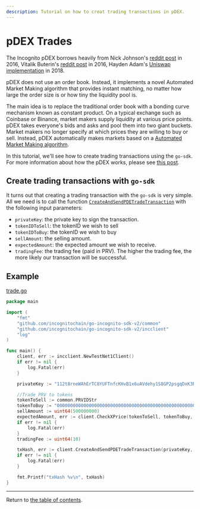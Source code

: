 ```yaml
---
description: Tutorial on how to creat trading transactions in pDEX.
---
```

# pDEX Trades
The Incognito pDEX borrows heavily from Nick Johnson's [reddit post](https://www.reddit.com/r/ethereum/comments/54l32y/euler_the_simplest_exchange_and_currency/) in 2016, Vitalik Buterin's [reddit post](https://www.reddit.com/r/ethereum/comments/55m04x/lets_run_onchain_decentralized_exchanges_the_way/) in 2016, Hayden Adam's [Uniswap implementation](https://github.com/Uniswap/contracts-vyper/blob/master/contracts/uniswap_exchange.vy) in 2018. 

pDEX does not use an order book.  Instead, it implements a novel Automated Market Making algorithm that provides instant matching, no matter how large the order size is or how tiny the liquidity pool is.

The main idea is to replace the traditional order book with a bonding curve mechanism known as constant product. On a typical exchange such as Coinbase or Binance, market makers supply liquidity at various price points. pDEX takes everyone's bids and asks and pool them into two giant buckets. Market makers no longer specify at which prices they are willing to buy or sell. Instead, pDEX automatically makes markets based on a [Automated Market Making algorithm](https://github.com/runtimeverification/verified-smart-contracts/blob/uniswap/uniswap/x-y-k.pdf). 

In this tutorial, we'll see how to create trading transactions using the `go-sdk`. For more information about how the pDEX works, please see [this post](https://raw.githubusercontent.com/incognitochain/incognito-chain/production/specs/pdex.md).

## Create trading transactions with `go-sdk`
It turns out that creating a trading transaction with the `go-sdk` is very simple. All we need is to call the function [`CreateAndSendPDETradeTransaction`](../../../incclient/pdex.go#L139) with the following input parameters:

* `privateKey`: the private key to sign the transaction.
* `tokenIDToSell`: the tokenID we wish to sell
* `tokenIDToBuy`: the tokenID we wish to buy
* `sellAmount`: the selling amount.
* `expectedAmount`: the expected amount we wish to receive.
* `tradingFee`: the trading fee (paid in PRV). The higher the trading fee, the more likely our transaction will be successful.


## Example
[trade.go](../../code/pdex/trade/trade.go)

```go
package main

import (
	"fmt"
	"github.com/incognitochain/go-incognito-sdk-v2/common"
	"github.com/incognitochain/go-incognito-sdk-v2/incclient"
	"log"
)

func main() {
	client, err := incclient.NewTestNet1Client()
	if err != nil {
		log.Fatal(err)
	}

	privateKey := "112t8rneWAhErTC8YUFTnfcKHvB1x6uAVdehy1S8GP2psgqDxK3RHouUcd69fz88oAL9XuMyQ8mBY5FmmGJdcyrpwXjWBXRpoWwgJXjsxi4j"

	//Trade PRV to tokens
	tokenToSell := common.PRVIDStr
	tokenToBuy := "0000000000000000000000000000000000000000000000000000000000000100"
	sellAmount := uint64(500000000)
	expectedAmount, err := client.CheckXPrice(tokenToSell, tokenToBuy, sellAmount)
	if err != nil {
		log.Fatal(err)
	}
	tradingFee := uint64(10)

	txHash, err := client.CreateAndSendPDETradeTransaction(privateKey, tokenToSell, tokenToBuy, sellAmount, expectedAmount, tradingFee)
	if err != nil {
		log.Fatal(err)
	}

	fmt.Printf("txHash %v\n", txHash)
}
```

---
Return to [the table of contents](../../../README.md).
